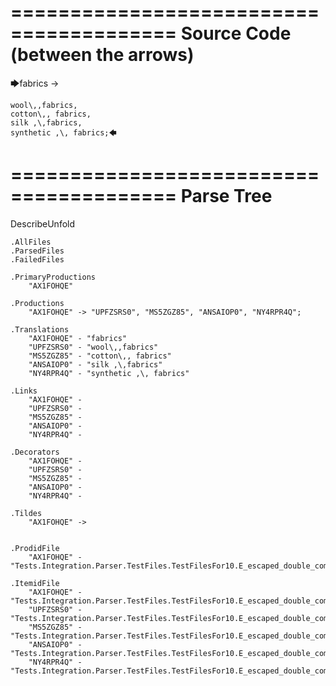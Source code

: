 ========================================
Source Code (between the arrows)
========================================

🡆fabrics ->

	wool\,,fabrics,
	cotton\,, fabrics,
	silk ,\,fabrics,
	synthetic ,\, fabrics;🡄

========================================
Parse Tree
========================================
DescribeUnfold

    .AllFiles
    .ParsedFiles
    .FailedFiles

    .PrimaryProductions
        "AX1FOHQE" 

    .Productions
        "AX1FOHQE" -> "UPFZSRS0", "MS5ZGZ85", "ANSAIOP0", "NY4RPR4Q";

    .Translations
        "AX1FOHQE" - "fabrics"
        "UPFZSRS0" - "wool\,,fabrics"
        "MS5ZGZ85" - "cotton\,, fabrics"
        "ANSAIOP0" - "silk ,\,fabrics"
        "NY4RPR4Q" - "synthetic ,\, fabrics"

    .Links
        "AX1FOHQE" - 
        "UPFZSRS0" - 
        "MS5ZGZ85" - 
        "ANSAIOP0" - 
        "NY4RPR4Q" - 

    .Decorators
        "AX1FOHQE" - 
        "UPFZSRS0" - 
        "MS5ZGZ85" - 
        "ANSAIOP0" - 
        "NY4RPR4Q" - 

    .Tildes
        "AX1FOHQE" -> 


    .ProdidFile
        "AX1FOHQE" - "Tests.Integration.Parser.TestFiles.TestFilesFor10.E_escaped_double_commas.ds"

    .ItemidFile
        "AX1FOHQE" - "Tests.Integration.Parser.TestFiles.TestFilesFor10.E_escaped_double_commas.ds"
        "UPFZSRS0" - "Tests.Integration.Parser.TestFiles.TestFilesFor10.E_escaped_double_commas.ds"
        "MS5ZGZ85" - "Tests.Integration.Parser.TestFiles.TestFilesFor10.E_escaped_double_commas.ds"
        "ANSAIOP0" - "Tests.Integration.Parser.TestFiles.TestFilesFor10.E_escaped_double_commas.ds"
        "NY4RPR4Q" - "Tests.Integration.Parser.TestFiles.TestFilesFor10.E_escaped_double_commas.ds"

